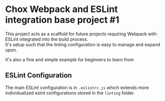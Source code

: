 # Chox Webpack and ESLint integration base project #1
This project acts as a scaffold for future projects requiring Webpack with ESLint integrated into the build process.  
It's setup such that the linting configuration is easy to manage and expand upon.  

It's also a fine and simple example for beginners to learn from

## ESLint Configuration
The main ESLint configuration is in `.eslintrc.js` which extends more individualized esint configurations stored in the `linting` folder.